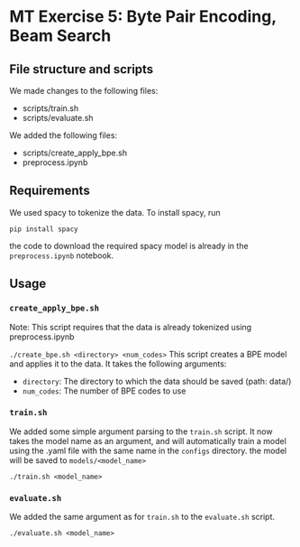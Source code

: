 # MT Exercise 5: Byte Pair Encoding, Beam Search

## File structure and scripts

We made changes to the following files:
- scripts/train.sh
- scripts/evaluate.sh

We added the following files:
- scripts/create_apply_bpe.sh
- preprocess.ipynb

## Requirements
We used spacy to tokenize the data. To install spacy, run
```
pip install spacy
```

the code to download the required spacy model is already in the `preprocess.ipynb` notebook.

## Usage
### `create_apply_bpe.sh`
Note: This script requires that the data is already tokenized using preprocess.ipynb

`./create_bpe.sh <directory> <num_codes>`
This script creates a BPE model and applies it to the data. It takes the following arguments:
- `directory`: The directory to which the data should be saved (path: data/<directory>)
- `num_codes`: The number of BPE codes to use

### `train.sh`
We added some simple argument parsing to the `train.sh` script. It now takes the model name as an argument, and will automatically train a model using the .yaml file with the same name in the `configs` directory. the model will be saved to `models/<model_name>`

`./train.sh <model_name>`

### `evaluate.sh`
We added the same argument as for `train.sh` to the `evaluate.sh` script.

`./evaluate.sh <model_name>`


